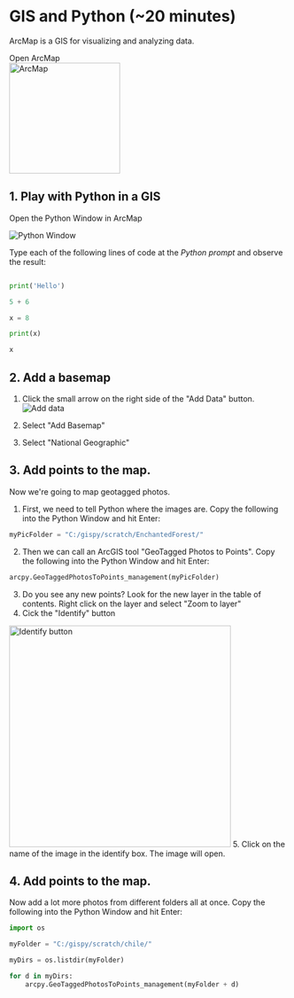 # GIS and Python  (~20 minutes)

ArcMap is a GIS for visualizing and analyzing data.

Open ArcMap <br>
<img src="https://www.esri.com/arcgis-blog/wp-content/uploads/2017/08/arcmapPro1.jpg" alt="ArcMap" width="200"/>

## 1. Play with Python in a GIS
Open the Python Window in ArcMap

![Python Window](https://lgtateos.github.io/gis540/images/pythonWindow.png)

  Type each of the following lines of code at the *Python prompt* and observe the result:

```Python

print('Hello')

5 + 6

x = 8

print(x)

x  
```
## 2. Add a basemap

1. Click the small arrow on the right side of the "Add Data" button.
![Add data](http://sandbox.idre.ucla.edu/sandbox/wp-content/uploads/2015/05/addData.png)

2. Select "Add Basemap"

3. Select "National Geographic"

## 3. Add points to the map.
Now we're going to map geotagged photos.  

1. First, we need to tell Python where the images are.  Copy the following into the Python Window and hit Enter:

```Python
myPicFolder = "C:/gispy/scratch/EnchantedForest/"
```
2. Then we can call an ArcGIS tool "GeoTagged Photos to Points".   Copy the following into the Python Window and hit Enter:
```Python
arcpy.GeoTaggedPhotosToPoints_management(myPicFolder)
```
3. Do you see any new points?  Look for the new layer in the table of contents.  Right click on the layer and select "Zoom to layer"
4. Cick the "Identify" button <br>
  <img src="https://lh3.googleusercontent.com/-ztcqPC8oNow/TgOD7SiaZ9I/AAAAAAAABT0/BLUKIKVP8aI/s800/identify-attachments.jpg" alt="Identify button" width="400"/>
5. Click on the name of the image in the identify box.  The image will open.


## 4. Add points to the map.

Now add a lot more photos from different folders all at once. Copy the following into the Python Window and hit Enter:
```Python
import os

myFolder = "C:/gispy/scratch/chile/"

myDirs = os.listdir(myFolder)

for d in myDirs:
    arcpy.GeoTaggedPhotosToPoints_management(myFolder + d)
```
